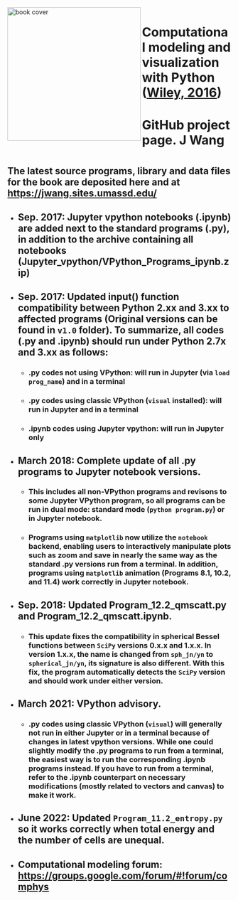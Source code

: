 <img src="https://jwang.sites.umassd.edu/files/2021/03/cover1.jpg" width="300px" align="left" border="0" alt="book cover">

# Computational modeling and visualization with Python  (<a href="https://www.wiley.com/en-us/Computational+Modeling+and+Visualization+of+Physical+Systems+with+Python-p-9781119179184">Wiley, 2016</a>)
# GitHub project page. J Wang
#
## The latest source programs, library and data files for the book are deposited here and at https://jwang.sites.umassd.edu/
- ## Sep. 2017: Jupyter vpython notebooks (.ipynb) are added next to the standard programs (.py), in addition to the archive containing all  notebooks (Jupyter_vpython/VPython_Programs_ipynb.zip)
- ## Sep. 2017: Updated input() function compatibility between Python 2.xx and 3.xx to affected programs (Original versions can be found in `v1.0` folder). To summarize, all codes (.py and .ipynb) should run under Python 2.7x and 3.xx as follows: 
  - ### .py codes not using VPython: will run in Jupyter (via `load prog_name`) and in a terminal
  - ### .py codes using classic VPython (`visual` installed): will run in Jupyter and in a terminal
  - ### .ipynb codes using Jupyter vpython: will run in Jupyter only 
- ## March 2018: Complete update of all .py programs to Jupyter notebook versions.
  - ### This includes all non-VPython programs and revisons to some Jupyter VPython program, so all programs can be run in dual mode: standard mode (`python program.py`) or in Jupyter notebook.
  - ### Programs using `matplotlib` now utilize the `notebook` backend, enabling users to interactively manipulate plots such as zoom and save in nearly the same way as the standard .py versions run from a terminal. In addition, programs using `matplotlib` animation (Programs 8.1, 10.2, and 11.4) work correctly in Jupyter notebook.
- ## Sep. 2018: Updated Program_12.2_qmscatt.py and Program_12.2_qmscatt.ipynb.
  - ### This update fixes the compatibility in spherical Bessel functions between `SciPy` versions 0.x.x and 1.x.x. In version 1.x.x, the name is changed from `sph_jn/yn` to `spherical_jn/yn`, its signature is also different. With this fix, the program automatically detects the `SciPy` version and should work under either version.
- ## March 2021: VPython advisory.
  - ### .py codes using classic VPython (`visual`) will generally not run in either Jupyter or in a terminal because of changes in latest vpython versions. While one could slightly modify the .py programs to run from a terminal, the easiest way is to run the corresponding .ipynb programs instead. If you have  to run from a terminal, refer to  the .ipynb counterpart on necessary modifications (mostly related to vectors and canvas) to make it work.
- ## June 2022: Updated `Program_11.2_entropy.py` so it works correctly when total energy and the number of cells are unequal.
- ## Computational modeling forum:  https://groups.google.com/forum/#!forum/comphys  
